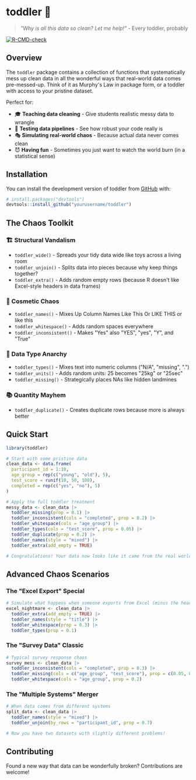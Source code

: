 # toddler 🧸

> *"Why is all this data so clean? Let me help!"* - Every toddler, probably

<!-- badges: start -->
 [![R-CMD-check](https://github.com/rbcavanaugh/toddler/actions/workflows/R-CMD-check.yaml/badge.svg)](https://github.com/rbcavanaugh/toddler/actions/workflows/R-CMD-check.yaml)
<!-- badges: end -->
 
## Overview

The `toddler` package contains a collection of functions that systematically mess up clean data in all the wonderful ways that real-world data comes pre-messed-up. Think of it as Murphy's Law in package form, or a toddler with access to your pristine dataset.

Perfect for:
- 🎓 **Teaching data cleaning** - Give students realistic messy data to wrangle
- 🧪 **Testing data pipelines** - See how robust your code really is
- 🎭 **Simulating real-world chaos** - Because actual data never comes clean
- 😈 **Having fun** - Sometimes you just want to watch the world burn (in a statistical sense)

## Installation

You can install the development version of toddler from [GitHub](https://github.com/) with:

``` r
# install.packages("devtools")
devtools::install_github("yourusername/toddler")
```

## The Chaos Toolkit

### 🏗️ Structural Vandalism
- `toddler_wide()` - Spreads your tidy data wide like toys across a living room
- `toddler_unjoin()` - Splits data into pieces because why keep things together?
- `toddler_extra()` - Adds random empty rows (because R doesn't like Excel-style headers in data frames)

### 🎨 Cosmetic Chaos  
- `toddler_names()` - Mixes Up Column Names Like This Or LIKE THIS or like this
- `toddler_whitespace()` - Adds   random   spaces   everywhere
- `toddler_inconsistent()` - Makes "Yes" also "YES", "yes", "Y", and "True"

### 🔢 Data Type Anarchy
- `toddler_types()` - Mixes text into numeric columns ("N/A", "missing", ".")
- `toddler_units()` - Adds random units: 25 becomes "25kg" or "25sec"
- `toddler_missing()` - Strategically places NAs like hidden landmines

### 📚 Quantity Mayhem
- `toddler_duplicate()` - Creates duplicate rows because more is always better

## Quick Start

```r
library(toddler)

# Start with some pristine data
clean_data <- data.frame(
  participant_id = 1:10,
  age_group = rep(c("young", "old"), 5),
  test_score = runif(10, 50, 100),
  completed = rep(c("yes", "no"), 5)
)

# Apply the full toddler treatment
messy_data <- clean_data |>
  toddler_missing(prop = 0.1) |>
  toddler_inconsistent(cols = "completed", prop = 0.2) |>
  toddler_whitespace(cols = "age_group") |>
  toddler_types(cols = "test_score", prop = 0.05) |>
  toddler_duplicate(prop = 0.2) |>
  toddler_names(style = "mixed") |>
  toddler_extra(add_empty = TRUE)

# Congratulations! Your data now looks like it came from the real world
```

## Advanced Chaos Scenarios

### The "Excel Export" Special
```r
# Simulate what happens when someone exports from Excel (minus the headers)
excel_nightmare <- clean_data |>
  toddler_extra(add_empty = TRUE) |>
  toddler_names(style = "title") |>
  toddler_whitespace(prop = 0.3) |>
  toddler_types(prop = 0.1)
```

### The "Survey Data" Classic
```r
# Typical survey response chaos
survey_mess <- clean_data |>
  toddler_inconsistent(cols = "completed", prop = 0.3) |>
  toddler_missing(cols = c("age_group", "test_score"), prop = c(0.05, 0.15)) |>
  toddler_whitespace(cols = "age_group", prop = 0.2)
```

### The "Multiple Systems" Merger
```r
# When data comes from different systems
split_data <- clean_data |>
  toddler_names(style = "mixed") |>
  toddler_unjoin(by_rows = "participant_id", prop = 0.7)

# Now you have two datasets with slightly different problems!
```



## Contributing

Found a new way that data can be wonderfully broken? Contributions are welcome! 

